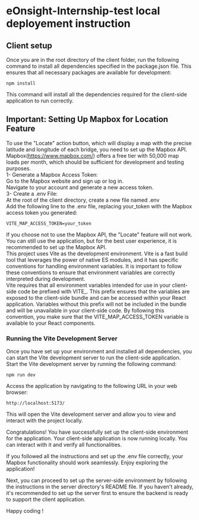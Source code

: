 # eOnsight-Internship-test local deployement instruction

## Client setup
Once you are in the root directory of the client folder, run the following command to install all dependencies specified in the package.json file. This ensures that all necessary packages are available for development:
```
npm install

```
This command will install all the dependencies required for the client-side application to run correctly.

## Important: Setting Up Mapbox for Location Feature
To use the "Locate" action button, which will display a map with the precise latitude and longitude of each bridge, you need to set up the Mapbox API.<br> Mapbox(https://www.mapbox.com/) offers a free tier with 50,000 map loads per month, which should be sufficient for development and testing purposes.<br>
1- Generate a Mapbox Access Token: <br>
Go to the Mapbox website and sign up or log in.<br>
Navigate to your account and generate a new access token.<br>
3- Create a .env File:<br>
At the root of the client directory, create a new file named .env<br>
Add the following line to the .env file, replacing your_token with the Mapbox access token you generated:
```
VITE_MAP_ACCESS_TOKEN=your_token

```
If you choose not to use the Mapbox API, the "Locate" feature will not work. You can still use the application, but for the best user experience, it is recommended to set up the Mapbox API.<br>
This project uses Vite as the development environment. Vite is a fast build tool that leverages the power of native ES modules, and it has specific conventions for handling environment variables. It is important to follow these conventions to ensure that environment variables are correctly interpreted during development.<br>
Vite requires that all environment variables intended for use in your client-side code be prefixed with VITE_. This prefix ensures that the variables are exposed to the client-side bundle and can be accessed within your React application. Variables without this prefix will not be included in the bundle and will be unavailable in your client-side code.
By following this convention, you make sure that the VITE_MAP_ACCESS_TOKEN variable is available to your React components.

### Running the Vite Development Server
Once you have set up your environment and installed all dependencies, you can start the Vite development server to run the client-side application.<br>
Start the Vite development server by running the following command:
```
npm run dev

```
Access the application by navigating to the following URL in your web browser:
```
http://localhost:5173/

```
This will open the Vite development server and allow you to view and interact with the project locally.

Congratulations! You have successfully set up the client-side environment for the application. Your client-side application is now running locally. You can interact with it and verify all functionalities.

If you followed all the instructions and set up the .env file correctly, your Mapbox functionality should work seamlessly. Enjoy exploring the application!

Next, you can proceed to set up the server-side environment by following the instructions in the server directory's README file. If you haven't already, it's recommended to set up the server first to ensure the backend is ready to support the client application.

Happy coding !